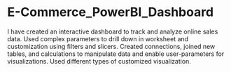 # E-Commerce_PowerBI_Dashboard
I have created an interactive dashboard to track and analyze online sales data. Used complex parameters to drill down in worksheet and customization using filters and slicers. Created connections, joined new tables, and calculations to manipulate data and enable user-parameters for visualizations. Used different types of customized visualization.
